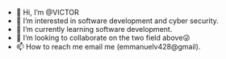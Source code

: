 - 👋 Hi, I’m @VICTOR 
- 👀 I’m interested in software development and cyber security.
- 🌱 I’m currently learning software development.
- 💞️ I’m looking to collaborate on the two field above😜
- 📫 How to reach me email me (emmanuelv428@gmail).

<!---
VISHEPE/VISHEPE is a ✨ special ✨ repository because its `README.md` (this file) appears on your GitHub profile.
You can click the Preview link to take a look at your changes.
--->
